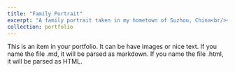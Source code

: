 ```yaml
---
title: "Family Portrait"
excerpt: "A family portrait taken in my hometown of Suzhou, China<br/><img src='/images/iamge-portfolio-2.jpg'>"
collection: portfolio
---
```


This is an item in your portfolio. It can be have images or nice text. If you name the file .md, it will be parsed as markdown. If you name the file .html, it will be parsed as HTML. 

